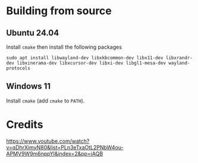 # Building from source

## Ubuntu 24.04
Install `cmake` then install the following packages
```
sudo apt install libwayland-dev libxkbcommon-dev libx11-dev libxrandr-dev libxinerama-dev libxcursor-dev libxi-dev libgl1-mesa-dev wayland-protocols
```
## Windows 11
Install `cmake` (add `cmake` to `PATH`).

# Credits
https://www.youtube.com/watch?v=qDhrXimyN80&list=PLn3eTxaOtL2PNbW4ou-APMV9W9m6nppYl&index=2&pp=iAQB